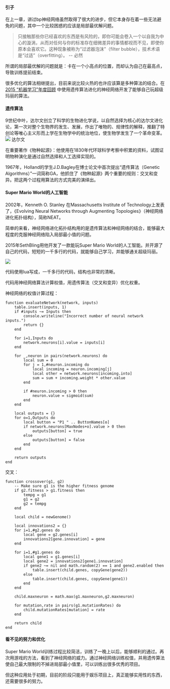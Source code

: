 #### 引子

在上一章，讲过bp神经网络虽然取得了很大的进步，但它本身存在着一些无法避免的问题，其中一个比较困惑的应该是局部最优解问题。

> 只接触那些你已经喜欢的东西是有风险的，即你可能会卷入一个以自我为中心的漩涡，从而对任何与你的标准存在细微差异的事情都视而不见，即使你原本会喜欢它。这种现象被称为“过滤器泡沫”（filter bubble），技术术语是“过适”（overfitting）。 -- 必然

所谓的局部最优解的问题就是：卡在一个小高点的位置，而却认为自己在最高点，导致训练提前结束。

很多优化的算法相继提出，目前来说比较火热的也许应该算是多种算法的结合。在[2015 “机器学习”年度回顾](http://iot.baijia.baidu.com/article/254935/) 中使用遗传算法进化的神经网络开发了能够自己玩超级玛丽的算法。

#### 遗传算法

9世纪中叶，达尔文创立了科学的生物进化学说，以自然选择为核心的达尔文进化论，第一次对整个生物界的发生、发展，作出了唯物的、规律性的解释，推翻了特创论等唯心主义形而上学在生物学中的统治地位，使生物学发生了一个革命变革。
![](http://static.datartisan.com/upload/attachment/2016/05/yYW1VBpw.jpg)
达尔文

在重要著作《物种起源》：他使用在1830年代环球科学考察中积累的资料，试图证明物种演化是通过自然选择和人工选择实现的。

1967年，Holland的学生J.D.Bagley在博士论文中首次提出“遗传算法（Genetic Algorithms）”一词简称GA，他抓住了《物种起源》两个重要的规则：交叉和变异。把这两个过程用算法的方式完美的演绎出。

#### Super Mario World的人工智能

2002年，Kenneth O. Stanley 在Massachusetts Institute of Technology上发表了，《Evolving Neural Networks through
Augmenting Topologies》（神经网络进化拓扑结构），简称NEAT。

简单的来看，神经网络进化拓扑结构用的是遗传算法和神经网络的结合，能够最大程度的克服神经网络陷入局部最小值的问题。

2015年SethBling用他开发了一款能玩Super Mario World的人工智能。并开源了自己的代码，短短的一千多行的代码，就能够自己学习，并能够通关超级玛丽。

![](http://static.datartisan.com/upload/attachment/2016/05/5gUVHOBr.png)

代码使用lua写成，一千多行的代码，结构也非常的清晰。

代码用神经网络算法计算权值，用遗传算法（交叉和变异）优化权重。

神经网络的权值计算过程：

```
function evaluateNetwork(network, inputs)
	table.insert(inputs, 1)
	if #inputs ~= Inputs then
		console.writeline("Incorrect number of neural network inputs.")
		return {}
	end

	for i=1,Inputs do
		network.neurons[i].value = inputs[i]
	end

	for _,neuron in pairs(network.neurons) do
		local sum = 0
		for j = 1,#neuron.incoming do
			local incoming = neuron.incoming[j]
			local other = network.neurons[incoming.into]
			sum = sum + incoming.weight * other.value
		end

		if #neuron.incoming > 0 then
			neuron.value = sigmoid(sum)
		end
	end

	local outputs = {}
	for o=1,Outputs do
		local button = "P1 " .. ButtonNames[o]
		if network.neurons[MaxNodes+o].value > 0 then
			outputs[button] = true
		else
			outputs[button] = false
		end
	end

	return outputs
end
```

交叉：


```
function crossover(g1, g2)
	-- Make sure g1 is the higher fitness genome
	if g2.fitness > g1.fitness then
		tempg = g1
		g1 = g2
		g2 = tempg
	end

	local child = newGenome()

	local innovations2 = {}
	for i=1,#g2.genes do
		local gene = g2.genes[i]
		innovations2[gene.innovation] = gene
	end

	for i=1,#g1.genes do
		local gene1 = g1.genes[i]
		local gene2 = innovations2[gene1.innovation]
		if gene2 ~= nil and math.random(2) == 1 and gene2.enabled then
			table.insert(child.genes, copyGene(gene2))
		else
			table.insert(child.genes, copyGene(gene1))
		end
	end

	child.maxneuron = math.max(g1.maxneuron,g2.maxneuron)

	for mutation,rate in pairs(g1.mutationRates) do
		child.mutationRates[mutation] = rate
	end

	return child
end
```


#### 看不见的努力和优化

Super Mario World训练过程比较简洁，训练了一晚上以后，能够顺利的通过。再次用游戏的方法，看到了神经网络的威力。通过神经网络训练权值，并用遗传算法使自己最大限制的不掉进局部最小值里，可以训练出很多优秀的项目。

但这种应用处于初期，目前的阶段只能用于娱乐项目上，真正能够实用性的东西，还需要很多的努力。
![]()
